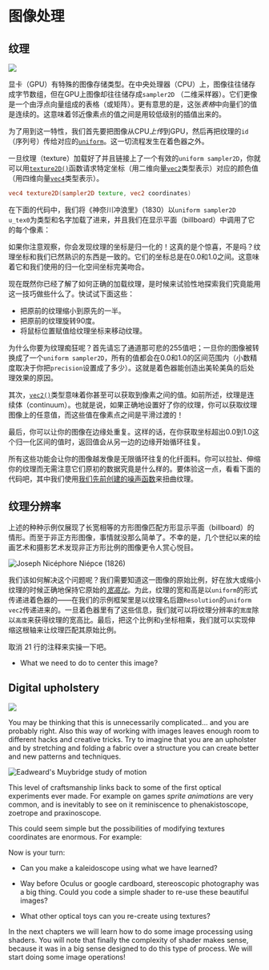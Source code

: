 # 图像处理

## 纹理

![](01.jpg)

显卡（GPU）有特殊的图像存储类型。在中央处理器（CPU）上，图像往往储存成字节数组，但在GPU上图像却往往储存成```sampler2D``` （二维采样器）。它们更像是一个由浮点向量组成的表格（或矩阵）。更有意思的是，这张*表格*中向量们的值是连续的。这意味着邻近像素点的值之间是用较低级别的插值出来的。

为了用到这一特性，我们首先要把图像从CPU*上传*到GPU，然后再把纹理的```id```（序列号）传给对应的[```uniform```](../05)。这一切流程发生在着色器之外。

一旦纹理（texture）加载好了并且链接上了一个有效的```uniform sampler2D```，你就可以用[```texture2D()```](index.html#texture2D.md)函数请求特定坐标（用二维向量[```vec2```](index.html#vec2.md)类型表示）对应的颜色值（用四维向量[```vec4```](index.html#vec4.md)类型表示）。

```glsl
vec4 texture2D(sampler2D texture, vec2 coordinates)  
```

在下面的代码中，我们将《神奈川冲浪里》（1830）以```uniform sampler2D u_tex0```为类型和名字加载了进来，并且我们在显示平面（billboard）中调用了它的每个像素：

<div class="codeAndCanvas" data="texture.frag" data-textures="hokusai.jpg"></div>

如果你注意观察，你会发现纹理的坐标是归一化的！这真的是个惊喜，不是吗？纹理坐标和我们已然熟识的东西是一致的。它们的坐标总是在0.0和1.0之间。这意味着它和我们使用的归一化空间坐标完美吻合。

现在既然你已经了解了如何正确的加载纹理，是时候来试验性地探索我们究竟能用这一技巧做些什么了。快试试下面这些：

* 把原前的纹理缩小到原先的一半。
* 把原前的纹理旋转90度。
* 将鼠标位置赋值给纹理坐标来移动纹理。

为什么你要为纹理痴狂呢？首先请忘了通道那可悲的255值吧；一旦你的图像被转换成了一个```uniform sampler2D```，所有的值都会在0.0和1.0的区间范围内（小数精度取决于你把```precision```设置成了多少）。这就是着色器能创造出美轮美奂的后处理效果的原因。

其次，[```vec2()```](index.html#vec2.md)类型意味着你甚至可以获取到像素之间的值。如前所述，纹理是连续体（continuum）。也就是说，如果正确地设置好了你的纹理，你可以获取纹理图像上的任意值，而这些值在像素点之间是平滑过渡的！

最后，你可以让你的图像在边缘处重复。这样的话，在你获取坐标超出0.0到1.0这个归一化区间的值时，返回值会从另一边的边缘开始循环往复。

所有这些功能会让你的图像越发像是无限循环往复的化纤面料。你可以拉扯、伸缩你的纹理而无需注意它们原初的数据究竟是什么样的。要体验这一点，看看下面的代码吧，其中我们使用[我们先前创建的噪声函数](../11/)来扭曲纹理。

<div class="codeAndCanvas" data="texture-noise.frag" data-textures="hokusai.jpg"></div>

## 纹理分辨率

上述的种种示例仅展现了长宽相等的方形图像匹配方形显示平面（billboard）的情形。而至于非正方形图像，事情就没那么简单了。不幸的是，几个世纪以来的绘画艺术和摄影艺术发现非正方形比例的图像更令人赏心悦目。

![Joseph Nicéphore Niépce (1826)](nicephore.jpg)

我们该如何解决这个问题呢？我们需要知道这一图像的原始比例，好在放大或缩小纹理的时候正确地保持它原始的[*宽高比*](http://en.wikipedia.org/wiki/Aspect_ratio)。为此，纹理的宽和高是以```uniform```的形式传递进着色器的——在我们的示例框架里是以纹理名后跟```Resolution```的```uniform vec2```传递进来的。一旦着色器里有了这些信息，我们就可以将纹理分辨率的```宽度```除以```高度```来获得纹理的宽高比。最后，把这个比例和```y```坐标相乘，我们就可以实现伸缩这根轴来让纹理匹配其原始比例。

取消 21 行的注释来实操一下吧。

<div class="codeAndCanvas" data="texture-resolution.frag" data-textures="nicephore.jpg"></div>

* What we need to do to center this image?

## Digital upholstery

![](03.jpg)

You may be thinking that this is unnecessarily complicated... and you are probably right. Also this way of working with images leaves enough room to different hacks and creative tricks. Try to imagine that you are an upholster and by stretching and folding a fabric over a structure you can create better and new patterns and techniques.

![Eadweard's Muybridge study of motion](muybridge.jpg)

This level of craftsmanship links back to some of the first optical experiments ever made. For example on games *sprite animations* are very common, and is inevitably to see on it reminiscence to phenakistoscope, zoetrope and praxinoscope.

This could seem simple but the possibilities of modifying textures coordinates are enormous. For example:

<div class="codeAndCanvas" data="texture-sprite.frag" data-textures="muybridge.jpg"></div>

Now is your turn:

* Can you make a kaleidoscope using what we have learned?

* Way before Oculus or google cardboard, stereoscopic photography was a big thing. Could you code a simple shader to re-use these beautiful images?

<a href=“../edit.php#10/ikeda-03.frag”><canvas id=“custom” class=“canvas” data-fragment-url=“ikeda-03.frag”  width=“520px” height=“200px”></canvas></a>


* What other optical toys can you re-create using textures?

In the next chapters we will learn how to do some image processing using shaders. You will note that finally the complexity of shader makes sense, because it was in a big sense designed to do this type of process. We will start doing some image operations!

